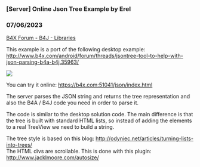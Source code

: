 ### [Server] Online Json Tree Example by Erel
### 07/06/2023
[B4X Forum - B4J - Libraries](https://www.b4x.com/android/forum/threads/39048/)

This example is a port of the following desktop example: <http://www.b4x.com/android/forum/threads/jsontree-tool-to-help-with-json-parsing-b4a-b4j.35963/>  
  
![](http://www.b4x.com/basic4android/images/SS-2014-03-20_11.43.42.png)  
  
You can try it online: <https://b4x.com:51041/json/index.html>  
  
The server parses the JSON string and returns the tree representation and also the B4A / B4J code you need in order to parse it.  
  
The code is similar to the desktop solution code. The main difference is that the tree is built with standard HTML lists, so instead of adding the elements to a real TreeView we need to build a string.  
  
The tree style is based on this blog: <http://odyniec.net/articles/turning-lists-into-trees/>  
The HTML divs are scrollable. This is done with this plugin: <http://www.jacklmoore.com/autosize/>